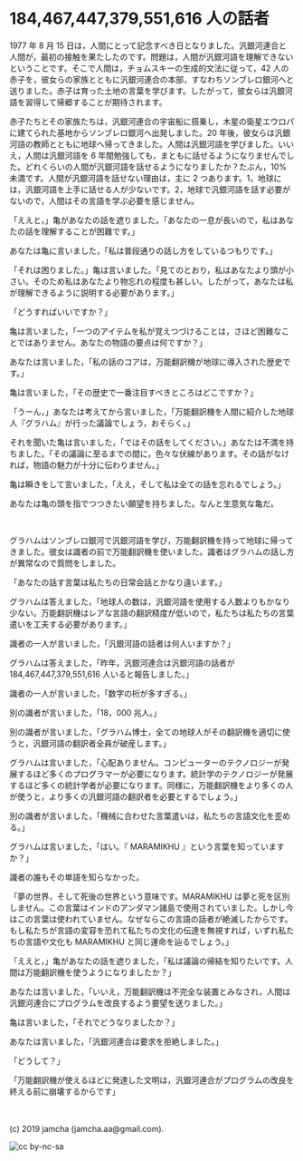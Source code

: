 

# 184,467,447,379,551,616 人の話者

1977 年 8 月 15 日は，人間にとって記念すべき日となりました。汎銀河連合と人間が，最初の接触を果たしたのです。問題は，人間が汎銀河語を理解できないということです。そこで人間は，チョムスキーの生成的文法に従って，42 人の赤子を，彼女らの家族とともに汎銀河連合の本部，すなわちソンブレロ銀河へと送りました。赤子は育った土地の言葉を学びます。したがって，彼女らは汎銀河語を習得して帰郷することが期待されます。

赤子たちとその家族たちは，汎銀河連合の宇宙船に搭乗し，木星の衛星エウロパに建てられた基地からソンブレロ銀河へ出発しました。20 年後，彼女らは汎銀河語の教師とともに地球へ帰ってきました。人間は汎銀河語を学びました。いいえ，人間は汎銀河語を 6 年間勉強しても，まともに話せるようになりませんでした。どれくらいの人間が汎銀河語を話せるようになりましたか？たぶん，10%未満です。人間が汎銀河語を話せない理由は，主に 2 つあります。1，地球には，汎銀河語を上手に話せる人が少ないです。2，地球で汎銀河語を話す必要がないので，人間はその言語を学ぶ必要を感じません。

「ええと，」亀があなたの話を遮りました。「あなたの一息が長いので，私はあなたの話を理解することが困難です。」

あなたは亀に言いました，「私は普段通りの話し方をしているつもりです。」

「それは困りました。」亀は言いました。「見てのとおり，私はあなたより頭が小さい。そのため私はあなたより物忘れの程度も甚しい。したがって，あなたは私が理解できるように説明する必要があります。」

「どうすればいいですか？」

亀は言いました，「一つのアイテムを私が覚えつづけることは，さほど困難なことではありません。あなたの物語の要点は何ですか？」

あなたは言いました，「私の話のコアは，万能翻訳機が地球に導入された歴史です。」

亀は言いました，「その歴史で一番注目すべきところはどこですか？」

「うーん，」あなたは考えてから言いました，「万能翻訳機を人間に紹介した地球人『グラハム』が行った議論でしょう，おそらく。」

それを聞いた亀は言いました，「ではその話をしてください。」あなたは不満を持ちました。「その議論に至るまでの間に，色々な伏線があります。その話がなければ，物語の魅力が十分に伝わりません。」

亀は瞬きをして言いました，「ええ，そして私は全ての話を忘れるでしょう。」

あなたは亀の頭を指でつつきたい願望を持ちました。なんと生意気な亀だ。

<br>

グラハムはソンブレロ銀河で汎銀河語を学び，万能翻訳機を持って地球に帰ってきました。彼女は識者の前で万能翻訳機を使いました。識者はグラハムの話し方が異常なので質問をしました。

「あなたの話す言葉は私たちの日常会話とかなり違います。」

グラハムは答えました，「地球人の数は，汎銀河語を使用する人数よりもかなり少ない。万能翻訳機はレアな言語の翻訳精度が低いので，私たちは私たちの言葉遣いを工夫する必要があります。」

識者の一人が言いました，「汎銀河語の話者は何人いますか？」

グラハムは答えました，「昨年，汎銀河連合は汎銀河語の話者が 184,467,447,379,551,616 人いると報告しました。」

識者の一人が言いました，「数字の桁が多すぎる。」

別の識者が言いました，「18，000 兆人。」

別の識者が言いました，「グラハム博士，全ての地球人がその翻訳機を適切に使うと，汎銀河語の翻訳者全員が破産します。」

グラハムは言いました，「心配ありません。コンピューターのテクノロジーが発展するほど多くのプログラマーが必要になります。統計学のテクノロジーが発展するほど多くの統計学者が必要になります。同様に，万能翻訳機をより多くの人が使うと，より多くの汎銀河語の翻訳者を必要とするでしょう。」

別の識者が言いました，「機械に合わせた言葉遣いは，私たちの言語文化を歪める。」

グラハムは言いました，「はい。『 MARAMIKHU 』という言葉を知っていますか？」

識者の誰もその単語を知らなかった。

「夢の世界，そして死後の世界という意味です。MARAMIKHU は夢と死を区別しません。この言葉はインドのアンダマン諸島で使用されていました。しかし今はこの言葉は使われていません。なぜならこの言語の話者が絶滅したからです。もし私たちが言語の変容を恐れて私たちの文化の伝達を無視すれば，いずれ私たちの言語や文化も MARAMIKHU と同じ運命を辿るでしょう。」

「ええと，」亀があなたの話を遮りました，「私は議論の帰結を知りたいです。人間は万能翻訳機を使うようになりましたか？」

あなたは言いました，「いいえ，万能翻訳機は不完全な装置とみなされ，人間は汎銀河連合にプログラムを改良するよう要望を送りました。」

亀は言いました，「それでどうなりましたか？」

あなたは言いました，「汎銀河連合は要求を拒絶しました。」

「どうして？」

「万能翻訳機が使えるほどに発達した文明は，汎銀河連合がプログラムの改良を終える前に崩壊するからです」

<br>
<br>
(c) 2019 jamcha (jamcha.aa@gmail.com).

![cc by-nc-sa](https://i.creativecommons.org/l/by-nc-sa/4.0/88x31.png)


